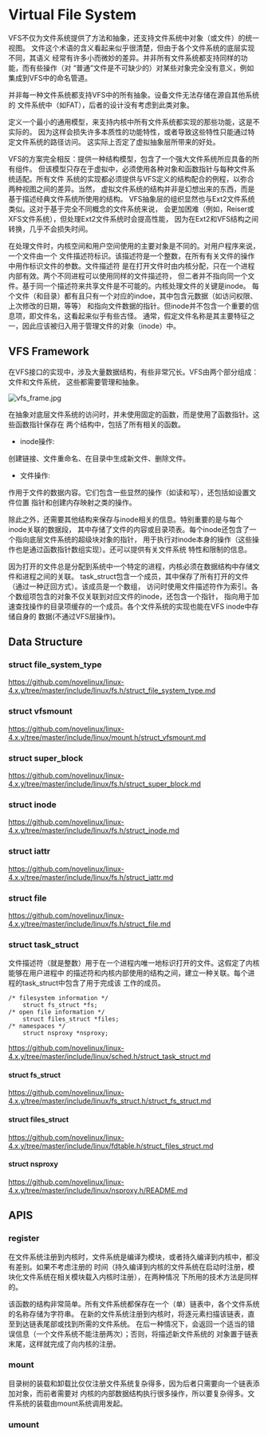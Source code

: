 Virtual File System
========================================

VFS不仅为文件系统提供了方法和抽象，还支持文件系统中对象（或文件）的统一视图。
文件这个术语的含义看起来似乎很清楚，但由于各个文件系统的底层实现不同，其语义
经常有许多小而微妙的差异。并非所有文件系统都支持同样的功能，而有些操作（对
“普通”文件是不可缺少的）对某些对象完全没有意义，例如集成到VFS中的命名管道。

并非每一种文件系统都支持VFS中的所有抽象。设备文件无法存储在源自其他系统的
文件系统中（如FAT），后者的设计没有考虑到此类对象。

定义一个最小的通用模型，来支持内核中所有文件系统都实现的那些功能，这是不实际的。
因为这样会损失许多本质性的功能特性，或者导致这些特性只能通过特定文件系统的路径访问。
这实际上否定了虚拟抽象层所带来的好处。

VFS的方案完全相反：提供一种结构模型，包含了一个强大文件系统所应具备的所有组件。
但该模型只存在于虚拟中，必须使用各种对象和函数指针与每种文件系统适配。所有文件
系统的实现都必须提供与VFS定义的结构配合的例程，以弥合两种视图之间的差异。当然，
虚拟文件系统的结构并非是幻想出来的东西，而是基于描述经典文件系统所使用的结构。
VFS抽象层的组织显然也与Ext2文件系统类似。这对于基于完全不同概念的文件系统来说，
会更加困难（例如，Reiser或XFS文件系统），但处理Ext2文件系统时会提高性能，
因为在Ext2和VFS结构之间转换，几乎不会损失时间。

在处理文件时，内核空间和用户空间使用的主要对象是不同的。对用户程序来说，一个文件由一个
文件描述符标识。该描述符是一个整数，在所有有关文件的操作中用作标识文件的参数。文件描述符
是在打开文件时由内核分配，只在一个进程内部有效。两个不同进程可以使用同样的文件描述符，
但二者并不指向同一个文件。基于同一个描述符来共享文件是不可能的。内核处理文件的关键是inode。
每个文件（和目录）都有且只有一个对应的indoe，其中包含元数据（如访问权限、上次修改的日期，等等）
和指向文件数据的指针。但inode并不包含一个重要的信息项，即文件名，这看起来似乎有些古怪。
通常，假定文件名称是其主要特征之一，因此应该被归入用于管理文件的对象（inode）中。

VFS Framework
----------------------------------------

在VFS接口的实现中，涉及大量数据结构，有些非常冗长。VFS由两个部分组成：文件和文件系统，
这些都需要管理和抽象。

![vfs_frame.jpg](https://github.com/novelinux/linux-4.x.y/tree/master/fs/res/vfs_frame.jpg)

在抽象对底层文件系统的访问时，并未使用固定的函数，而是使用了函数指针。这些函数指针保存在
两个结构中，包括了所有相关的函数。

* inode操作:

创建链接、文件重命名、在目录中生成新文件、删除文件。

* 文件操作:

作用于文件的数据内容。它们包含一些显然的操作（如读和写），还包括如设置文件位置
指针和创建内存映射之类的操作。

除此之外，还需要其他结构来保存与inode相关的信息。特别重要的是与每个inode关联的数据段，
其中存储了文件的内容或目录项表。每个inode还包含了一个指向底层文件系统的超级块对象的指针，
用于执行对inode本身的操作（这些操作也是通过函数指针数组实现）。还可以提供有关文件系统
特性和限制的信息。

因为打开的文件总是分配到系统中一个特定的进程，内核必须在数据结构中存储文件和进程之间的关联。
task_struct包含一个成员，其中保存了所有打开的文件（通过一种迂回方式）。该成员是一个数组，
访问时使用文件描述符作为索引。各个数组项包含的对象不仅关联到对应文件的inode，还包含一个指针，
指向用于加速查找操作的目录项缓存的一个成员。各个文件系统的实现也能在VFS inode中存储自身的
数据(不通过VFS层操作)。

Data Structure
----------------------------------------

### struct file_system_type

https://github.com/novelinux/linux-4.x.y/tree/master/include/linux/fs.h/struct_file_system_type.md

### struct vfsmount

https://github.com/novelinux/linux-4.x.y/tree/master/include/linux/mount.h/struct_vfsmount.md

### struct super_block

https://github.com/novelinux/linux-4.x.y/tree/master/include/linux/fs.h/struct_super_block.md

### struct inode

https://github.com/novelinux/linux-4.x.y/tree/master/include/linux/fs.h/struct_inode.md

### struct iattr

https://github.com/novelinux/linux-4.x.y/tree/master/include/linux/fs.h/struct_iattr.md

### struct file

https://github.com/novelinux/linux-4.x.y/tree/master/include/linux/fs.h/struct_file.md

### struct task_struct

文件描述符（就是整数）用于在一个进程内唯一地标识打开的文件。这假定了内核能够在用户进程中
的描述符和内核内部使用的结构之间，建立一种关联。每个进程的task_struct中包含了用于完成该
工作的成员。

```
/* filesystem information */
    struct fs_struct *fs;
/* open file information */
    struct files_struct *files;
/* namespaces */
    struct nsproxy *nsproxy;
```

https://github.com/novelinux/linux-4.x.y/tree/master/include/linux/sched.h/struct_task_struct.md

#### struct fs_struct

https://github.com/novelinux/linux-4.x.y/tree/master/include/linux/fs_struct.h/struct_fs_struct.md

#### struct files_struct

https://github.com/novelinux/linux-4.x.y/tree/master/include/linux/fdtable.h/struct_files_struct.md

#### struct nsproxy

https://github.com/novelinux/linux-4.x.y/tree/master/include/linux/nsproxy.h/README.md

APIS
----------------------------------------

### register

在文件系统注册到内核时，文件系统是编译为模块，或者持久编译到内核中，都没有差别。如果不考虑注册的
时间（持久编译到内核的文件系统在启动时注册，模块化文件系统在相关模块载入内核时注册），在两种情况
下所用的技术方法是同样的。

该函数的结构非常简单。所有文件系统都保存在一个（单）链表中，各个文件系统的名称存储为字符串。
在新的文件系统注册到内核时，将逐元素扫描该链表，直至到达链表尾部或找到所需的文件系统。
在后一种情况下，会返回一个适当的错误信息（一个文件系统不能注册两次）；否则，将描述新文件系统的
对象置于链表末尾，这样就完成了向内核的注册。

### mount

目录树的装载和卸载比仅仅注册文件系统复杂得多，因为后者只需要向一个链表添加对象，而前者需要对
内核的内部数据结构执行很多操作，所以要复杂得多。文件系统的装载由mount系统调用发起。

### umount
